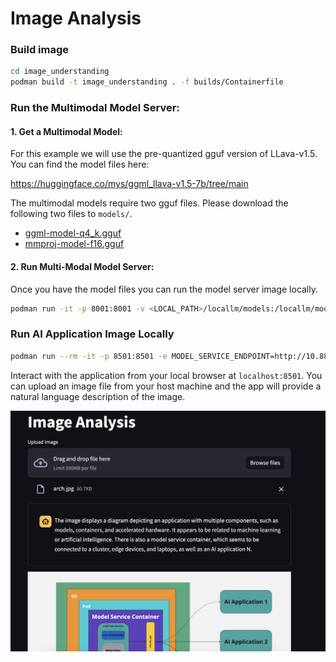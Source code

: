 # Image Analysis

### Build image
```bash
cd image_understanding
podman build -t image_understanding . -f builds/Containerfile   
```

### Run the Multimodal Model Server:

#### 1. Get a Multimodal Model: 

For this example we will use the pre-quantized gguf version of LLava-v1.5. You can find the model files here:

https://huggingface.co/mys/ggml_llava-v1.5-7b/tree/main

The multimodal models require two gguf files. Please download the following two files to `models/`.

* [ggml-model-q4_k.gguf](https://huggingface.co/mys/ggml_llava-v1.5-7b/tree/main)
* [mmproj-model-f16.gguf](https://huggingface.co/mys/ggml_llava-v1.5-7b/tree/main)



#### 2. Run Multi-Modal Model Server:
Once you have the model files you can run the model server  image locally.
```bash
podman run -it -p 8001:8001 -v <LOCAL_PATH>/locallm/models:/locallm/models:Z -e MODEL_PATH=models/ggml-model-q4_k.gguf -e CLIP_MODEL_PATH=models/mmproj-model-f16.gguf -e CHAT_FORMAT=llava-1-5 -e HOST=0.0.0.0 -e PORT=8001 playground
```

### Run AI Application Image Locally

```bash
podman run --rm -it -p 8501:8501 -e MODEL_SERVICE_ENDPOINT=http://10.88.0.1:8001/v1 image_understanding   
```

Interact with the application from your local browser at `localhost:8501`. You can upload an image file from your host machine and the app will provide a natural language description of the image.   


![](/assets/image_analysis.png)